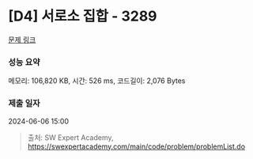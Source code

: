 # [D4] 서로소 집합 - 3289 

[문제 링크](https://swexpertacademy.com/main/code/problem/problemDetail.do?contestProbId=AWBJKA6qr2oDFAWr) 

### 성능 요약

메모리: 106,820 KB, 시간: 526 ms, 코드길이: 2,076 Bytes

### 제출 일자

2024-06-06 15:00



> 출처: SW Expert Academy, https://swexpertacademy.com/main/code/problem/problemList.do